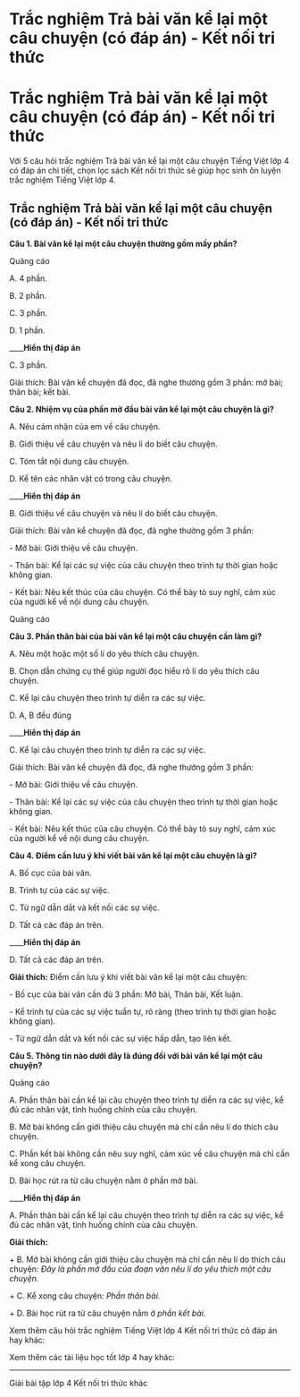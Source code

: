 # Trắc nghiệm Trả bài văn kể lại một câu chuyện (có đáp án) - Kết nối tri thức

# Trắc nghiệm Trả bài văn kể lại một câu chuyện (có đáp án) - Kết nối tri thức

Với 5 câu hỏi trắc nghiệm Trả bài văn kể lại một câu chuyện Tiếng Việt lớp 4 có đáp án chi tiết, chọn lọc sách Kết nối tri thức sẽ giúp học sinh ôn luyện trắc nghiệm Tiếng Việt lớp 4.

## Trắc nghiệm Trả bài văn kể lại một câu chuyện (có đáp án) - Kết nối tri thức

**Câu 1. Bài văn kể lại một câu chuyện thường gồm mấy phần?**

Quảng cáo

A. 4 phần.

B. 2 phần.

C. 3 phần.

D. 1 phần.

____**Hiển thị đáp án**

C. 3 phần.

Giải thích: Bài văn kể chuyện đã đọc, đã nghe thường gồm 3 phần: mở bài; thân bài; kết bài.

**Câu 2. Nhiệm vụ của phần mở đầu bài văn kể lại một câu chuyện là gì?**

A. Nêu cảm nhận của em về câu chuyện.

B. Giới thiệu về câu chuyện và nêu lí do biết câu chuyện.

C. Tóm tắt nội dung câu chuyện.

D. Kể tên các nhân vật có trong câu chuyện.

____**Hiển thị đáp án**

B. Giới thiệu về câu chuyện và nêu lí do biết câu chuyện.

Giải thích: Bài văn kể chuyện đã đọc, đã nghe thường gồm 3 phần:

\- Mở bài: Giới thiệu về câu chuyện.

\- Thân bài: Kể lại các sự việc của câu chuyện theo trình tự thời gian hoặc không gian.

\- Kết bài: Nêu kết thúc của câu chuyện. Có thể bày tỏ suy nghĩ, cảm xúc của người kể về nội dung câu chuyện.

Quảng cáo

**Câu 3. Phần thân bài của bài văn kể lại một câu chuyện cần làm gì?**

A. Nêu một hoặc một số lí do yêu thích câu chuyện.

B. Chọn dẫn chứng cụ thể giúp người đọc hiểu rõ lí do yêu thích câu chuyện.

C. Kể lại câu chuyện theo trình tự diễn ra các sự việc.

D. A, B đều đúng

____**Hiển thị đáp án**

C. Kể lại câu chuyện theo trình tự diễn ra các sự việc.

Giải thích: Bài văn kể chuyện đã đọc, đã nghe thường gồm 3 phần:

\- Mở bài: Giới thiệu về câu chuyện.

\- Thân bài: Kể lại các sự việc của câu chuyện theo trình tự thời gian hoặc không gian.

\- Kết bài: Nêu kết thúc của câu chuyện. Có thể bày tỏ suy nghĩ, cảm xúc của người kể về nội dung câu chuyện.

**Câu 4. Điểm cần lưu ý khi viết bài văn kể lại một câu chuyện là gì?**

A. Bố cục của bài văn.

B. Trình tự của các sự việc.

C. Từ ngữ dẫn dắt và kết nối các sự việc.

D. Tất cả các đáp án trên.

____**Hiển thị đáp án**

D. Tất cả các đáp án trên.

**Giải thích:** Điểm cần lưu ý khi viết bài văn kể lại một câu chuyện:

\- Bố cục của bài văn cần đủ 3 phần: Mở bài, Thân bài, Kết luận.

\- Kể trình tự của các sự việc tuần tự, rõ ràng (theo trình tự thời gian hoặc không gian).

\- Từ ngữ dẫn dắt và kết nối các sự việc hấp dẫn, tạo liên kết.

**Câu 5. Thông tin nào dưới đây là đúng đối với bài văn kể lại một câu chuyện?**

Quảng cáo

A. Phần thân bài cần kể lại câu chuyện theo trình tự diễn ra các sự việc, kể đủ các nhân vật, tình huống chính của câu chuyện.

B. Mở bài không cần giới thiệu câu chuyện mà chỉ cần nêu lí do thích câu chuyện.

C. Phần kết bài không cần nêu suy nghĩ, cảm xúc về câu chuyện mà chỉ cần kể xong câu chuyện.

D. Bài học rút ra từ câu chuyện nằm ở phần mở bài.

____**Hiển thị đáp án**

A. Phần thân bài cần kể lại câu chuyện theo trình tự diễn ra các sự việc, kể đủ các nhân vật, tình huống chính của câu chuyện.

**Giải thích:**

\+ B. Mở bài không cần giới thiệu câu chuyện mà chỉ cần nêu lí do thích câu chuyện: _Đây là phần mở đầu của đoạn văn nêu lí do yêu thích một câu chuyện._

\+ C. Kể xong câu chuyện: _Phần thân bài._

\+ D. Bài học rút ra từ câu chuyện nằm ở _phần kết bài._

Xem thêm câu hỏi trắc nghiệm Tiếng Việt lớp 4 Kết nối tri thức có đáp án hay khác:

Xem thêm các tài liệu học tốt lớp 4 hay khác:

* * *

Giải bài tập lớp 4 Kết nối tri thức khác
